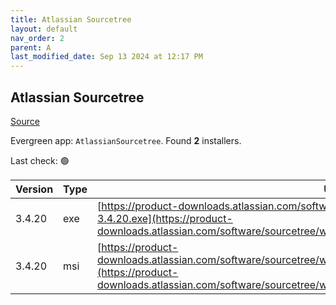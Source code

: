 ```yaml
---
title: Atlassian Sourcetree
layout: default
nav_order: 2
parent: A
last_modified_date: Sep 13 2024 at 12:17 PM
---
```


## Atlassian Sourcetree

[Source](https://www.sourcetreeapp.com/)

Evergreen app: `AtlassianSourcetree`. Found **2** installers.

Last check: 🟢

| Version | Type | URI                                                                                                                                                                                                                        |
| ------- | ---- | -------------------------------------------------------------------------------------------------------------------------------------------------------------------------------------------------------------------------- |
| 3.4.20  | exe  | [https://product-downloads.atlassian.com/software/sourcetree/windows/ga/SourceTreeSetup-3.4.20.exe](https://product-downloads.atlassian.com/software/sourcetree/windows/ga/SourceTreeSetup-3.4.20.exe)                     |
| 3.4.20  | msi  | [https://product-downloads.atlassian.com/software/sourcetree/windows/ga/SourcetreeEnterpriseSetup_3.4.20.msi](https://product-downloads.atlassian.com/software/sourcetree/windows/ga/SourcetreeEnterpriseSetup_3.4.20.msi) |

